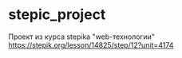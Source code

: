 # stepic_project
 Проект из курса stepika "web-технологии" https://stepik.org/lesson/14825/step/12?unit=4174
